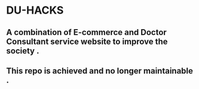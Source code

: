 # DU-HACKS

## A combination of E-commerce and Doctor Consultant service website to improve the society .


## This repo is achieved and no longer maintainable .

